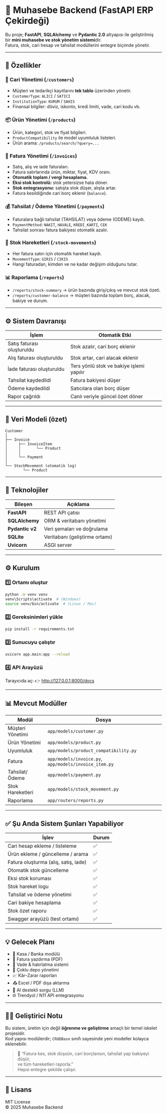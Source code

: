# 🧾 Muhasebe Backend (FastAPI ERP Çekirdeği)

Bu proje; **FastAPI**, **SQLAlchemy** ve **Pydantic 2.0** altyapısı ile geliştirilmiş  
bir **mini muhasebe ve stok yönetim sistemi**dir.  
Fatura, stok, cari hesap ve tahsilat modüllerini entegre biçimde yönetir.

---

## 🚀 Özellikler

### 👥 Cari Yönetimi (`/customers`)
- Müşteri ve tedarikçi kayıtlarını **tek tablo** üzerinden yönetir.
- `CustomerType`: `ALICI` / `SATICI`
- `InstitutionType`: `KURUM` / `SAHIS`
- Finansal bilgiler: döviz, iskonto, kredi limiti, vade, cari kodu vb.

### 📦 Ürün Yönetimi (`/products`)
- Ürün, kategori, stok ve fiyat bilgileri.
- `ProductCompatibility` ile model uyumluluk listeleri.
- Ürün arama: `/products/search/?query=...`

### 🧾 Fatura Yönetimi (`/invoices`)
- Satış, alış ve iade faturaları.
- Fatura satırlarında ürün, miktar, fiyat, KDV oranı.
- **Otomatik toplam / vergi hesaplama.**
- **Eksi stok kontrolü:** stok yetersizse hata döner.
- **Stok entegrasyonu:** satışta stok düşer, alışta artar.
- Fatura kesildiğinde cari borç eklenir (`balance`).

### 💰 Tahsilat / Ödeme Yönetimi (`/payments`)
- Faturalara bağlı tahsilat (TAHSILAT) veya ödeme (ODEME) kaydı.
- `PaymentMethod`: `NAKIT`, `HAVALE`, `KREDI_KARTI`, `CEK`
- Tahsilat sonrası fatura bakiyesi otomatik azalır.

### 🔄 Stok Hareketleri (`/stock-movements`)
- Her fatura satırı için otomatik hareket kaydı.
- `MovementType`: `GIRIS` / `CIKIS`
- Hangi faturadan, kimden ve ne kadar değişim olduğunu tutar.

### 📊 Raporlama (`/reports`)
- `/reports/stock-summary` → ürün bazında giriş/çıkış ve mevcut stok özeti.
- `/reports/customer-balance` → müşteri bazında toplam borç, alacak, bakiye ve durum.

---

## ⚙️ Sistem Davranışı

| İşlem | Otomatik Etki |
|-------|----------------|
| Satış faturası oluşturuldu | Stok azalır, cari borç eklenir |
| Alış faturası oluşturuldu | Stok artar, cari alacak eklenir |
| İade faturası oluşturuldu | Ters yönlü stok ve bakiye işlemi yapılır |
| Tahsilat kaydedildi | Fatura bakiyesi düşer |
| Ödeme kaydedildi | Satıcılara olan borç düşer |
| Rapor çağrıldı | Canlı veriyle güncel özet döner |

---

## 🧩 Veri Modeli (özet)

```
Customer
│
├── Invoice
│     ├── InvoiceItem
│     │       └── Product
│     │
│     └── Payment
│
└── StockMovement (otomatik log)
        └── Product
```

---

## 🧱 Teknolojiler

| Bileşen | Açıklama |
|----------|-----------|
| **FastAPI** | REST API çatısı |
| **SQLAlchemy** | ORM & veritabanı yönetimi |
| **Pydantic v2** | Veri şemaları ve doğrulama |
| **SQLite** | Veritabanı (geliştirme ortamı) |
| **Uvicorn** | ASGI server |

---

## ⚙️ Kurulum

### 1️⃣ Ortamı oluştur
```bash
python -m venv venv
venv\Scripts\activate  # (Windows)
source venv/bin/activate  # (Linux / Mac)
```

### 2️⃣ Gereksinimleri yükle
```bash
pip install -r requirements.txt
```

### 3️⃣ Sunucuyu çalıştır
```bash
uvicorn app.main:app --reload
```

### 4️⃣ API Arayüzü
Tarayıcıda aç:
👉 http://127.0.0.1:8000/docs

---

## 📊 Mevcut Modüller

| Modül | Dosya |
|--------|--------|
| Müşteri Yönetimi | `app/models/customer.py` |
| Ürün Yönetimi | `app/models/product.py` |
| Uyumluluk | `app/models/product_compatibility.py` |
| Fatura | `app/models/invoice.py`, `app/models/invoice_item.py` |
| Tahsilat/Ödeme | `app/models/payment.py` |
| Stok Hareketleri | `app/models/stock_movement.py` |
| Raporlama | `app/routers/reports.py` |

---

## ✅ Şu Anda Sistem Şunları Yapabiliyor

| İşlev | Durum |
|--------|--------|
| Cari hesap ekleme / listeleme | ✅ |
| Ürün ekleme / güncelleme / arama | ✅ |
| Fatura oluşturma (alış, satış, iade) | ✅ |
| Otomatik stok güncelleme | ✅ |
| Eksi stok koruması | ✅ |
| Stok hareket logu | ✅ |
| Tahsilat ve ödeme yönetimi | ✅ |
| Cari bakiye hesaplama | ✅ |
| Stok özet raporu | ✅ |
| Swagger arayüzü (test ortamı) | ✅ |

---

## 💡 Gelecek Planı

- 🏦 Kasa / Banka modülü  
- 🧾 Fatura yazdırma (PDF)  
- 📅 Vade & hatırlatma sistemi  
- 🏬 Çoklu depo yönetimi  
- 📈 Kâr–Zarar raporları  
- 📤 Excel / PDF dışa aktarma  
- 🤖 AI destekli sorgu (LLM)  
- 🌐 Trendyol / N11 API entegrasyonu  

---

## 👨‍💻 Geliştirici Notu

Bu sistem, üretim için değil **öğrenme ve geliştirme** amaçlı bir temel iskelet projesidir.  
Kod yapısı modülerdir; `CRUDBase` sınıfı sayesinde yeni modeller kolayca eklenebilir.

> 🚀 “Fatura kes, stok düşsün, cari borçlansın, tahsilat yap bakiyeyi düşür,  
ve tüm hareketleri raporla.”  
Hepsi entegre şekilde çalışır.

---

## 🧩 Lisans
MIT License  
© 2025 Muhasebe Backend
